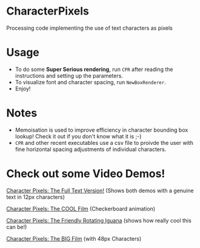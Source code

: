 # CharacterPixels
Processing code implementing the use of text characters as pixels

# Usage
- To do some **Super Serious rendering**, run `CPR` after reading the instructions and setting up the parameters.
- To visualize font and character spacing, run `NewBoxRenderer`.
- Enjoy!

# Notes
- Memoisation is used to improve efficiency in character bounding box lookup! Check it out if you don't know what it is ;-)
- `CPR` and other recent executables use a csv file to proivde the user with fine horizontal spacing adjustments of individual characters.

# Check out some Video Demos!

[Character Pixels: The Full Text Version!](https://youtu.be/rrVtNiJrFVA)  (Shows both demos with a genuine text in 12px characters)

[Character Pixels: The COOL Film](https://youtu.be/D1C81xTckc4) (Checkerboard animation)

[Character Pixels: The Friendly Rotating Iguana](https://youtu.be/krbMmw7lCLs) (shows how really cool this can be!)

[Character Pixels: The BIG Film](https://youtu.be/enDxRxBbZ-4) (with 48px Characters)
